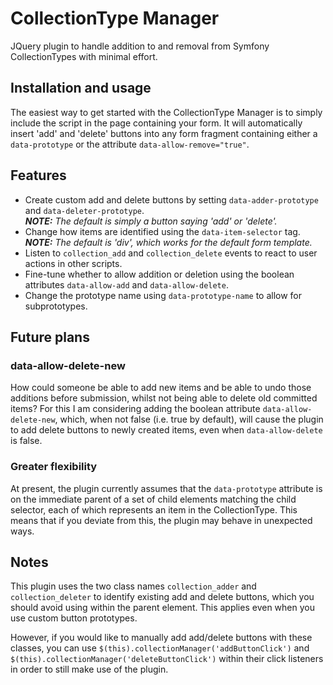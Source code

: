 # CollectionType Manager
JQuery plugin to handle addition to and removal from Symfony CollectionTypes with minimal effort.

## Installation and usage

The easiest way to get started with the CollectionType Manager is to simply include the script in the page containing your form. It will automatically insert 'add' and 'delete' buttons into any form fragment containing either a `data-prototype` or the attribute `data-allow-remove="true"`.

## Features

- Create custom add and delete buttons by setting `data-adder-prototype` and `data-deleter-prototype`.  
  ***NOTE:** The default is simply a button saying 'add' or 'delete'.*
- Change how items are identified using the `data-item-selector` tag.  
  ***NOTE:** The default is 'div', which works for the default form template.*
- Listen to `collection_add` and `collection_delete` events to react to user actions in other scripts.
- Fine-tune whether to allow addition or deletion using the boolean attributes `data-allow-add` and `data-allow-delete`.
- Change the prototype name using `data-prototype-name` to allow for subprototypes.

## Future plans

### data-allow-delete-new

How could someone be able to add new items and be able to undo those additions before submission, whilst not being able to delete old committed items? For this I am considering adding the boolean attribute `data-allow-delete-new`, which, when not false (i.e. true by default), will cause the plugin to add delete buttons to newly created items, even when `data-allow-delete` is false.

### Greater flexibility

At present, the plugin currently assumes that the `data-prototype` attribute is on the immediate parent of a set of child elements matching the child selector, each of which represents an item in the CollectionType. This means that if you deviate from this, the plugin may behave in unexpected ways.

## Notes

This plugin uses the two class names `collection_adder` and `collection_deleter` to identify existing add and delete buttons, which you should avoid using within the parent element. This applies even when you use custom button prototypes.

However, if you would like to manually add add/delete buttons with these classes, you can use `$(this).collectionManager('addButtonClick')` and `$(this).collectionManager('deleteButtonClick')` within their click listeners in order to still make use of the plugin.
